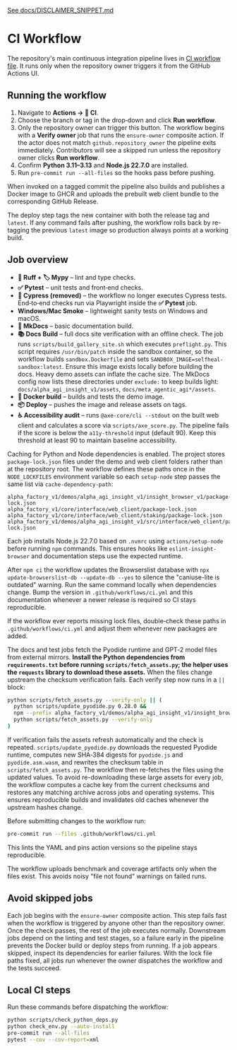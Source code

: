 [See docs/DISCLAIMER_SNIPPET.md](DISCLAIMER_SNIPPET.md)

# CI Workflow

The repository's main continuous integration pipeline lives in
[CI workflow file](https://github.com/MontrealAI/AGI-Alpha-Agent-v0/blob/main/.github/workflows/ci.yml). It runs only when the
repository owner triggers it from the GitHub Actions UI.

## Running the workflow

1. Navigate to **Actions → 🚀 CI**.
2. Choose the branch or tag in the drop‑down and click **Run workflow**.
3. Only the repository owner can trigger this button. The workflow begins with
   a **Verify owner** job that runs the `ensure-owner` composite action. If the
   actor does not match `github.repository_owner` the pipeline exits
   immediately. Contributors will see a skipped run unless the repository owner
   clicks **Run workflow**.
4. Confirm **Python&nbsp;3.11–3.13** and **Node.js&nbsp;22.7.0** are installed.
5. Run `pre-commit run --all-files` so the hooks pass before pushing.

When invoked on a tagged commit the pipeline also builds and publishes a Docker
image to GHCR and uploads the prebuilt web client bundle to the corresponding
GitHub Release.

The deploy step tags the new container with both the release tag and `latest`.
If any command fails after pushing, the workflow rolls back by re-tagging the
previous `latest` image so production always points at a working build.

## Job overview

- **🧹 Ruff + 🏷️ Mypy** – lint and type checks.
- **✅ Pytest** – unit tests and front‑end checks.
- **🎯 Cypress (removed)** – the workflow no longer executes Cypress tests. End‑to‑end checks run via Playwright inside the **✅ Pytest** job.
- **Windows/Mac Smoke** – lightweight sanity tests on Windows and macOS.
- **📜 MkDocs** – basic documentation build.
- **📚 Docs Build** – full docs site verification with an offline check. The job runs
  `scripts/build_gallery_site.sh` which executes `preflight.py`. This
  script requires `/usr/bin/patch` inside the sandbox container, so the
  workflow builds `sandbox.Dockerfile` and sets `SANDBOX_IMAGE=selfheal-sandbox:latest`.
  Ensure this image exists locally before building the docs.
  Heavy demo assets can inflate the cache size. The MkDocs config
  now lists these directories under `exclude:` to keep builds light:
  `docs/alpha_agi_insight_v1/assets`, `docs/meta_agentic_agi*/assets`.
- **🐳 Docker build** – builds and tests the demo image.
- **📦 Deploy** – pushes the image and release assets on tags.
- **♿ Accessibility audit** – runs `@axe-core/cli --stdout` on the built web client
  and calculates a score via `scripts/axe_score.py`. The pipeline fails if the
  score is below the `a11y-threshold` input (default 90).
  Keep this threshold at least 90 to maintain baseline accessibility.

Caching for Python and Node dependencies is enabled. The project stores
`package-lock.json` files under the demo and web client folders rather than at
 the repository root. The workflow defines these paths once in the
`NODE_LOCKFILES` environment variable so each `setup-node` step
passes the same list via `cache-dependency-path`:

```
alpha_factory_v1/demos/alpha_agi_insight_v1/insight_browser_v1/package-lock.json
alpha_factory_v1/core/interface/web_client/package-lock.json
alpha_factory_v1/core/interface/web_client/staking/package-lock.json
alpha_factory_v1/demos/alpha_agi_insight_v1/src/interface/web_client/package-lock.json
```
Each job installs Node.js 22.7.0 based on `.nvmrc` using `actions/setup-node` before
running `npm` commands. This ensures hooks like `eslint-insight-browser` and
documentation steps use the expected runtime.

After `npm ci` the workflow updates the Browserslist database with
`npx update-browserslist-db --update-db --yes` to silence the
"caniuse-lite is outdated" warning. Run the same command locally when
dependencies change. Bump the version in `.github/workflows/ci.yml` and this
documentation whenever a newer release is required so CI stays reproducible.

If the workflow ever reports missing lock files, double‑check these paths
in `.github/workflows/ci.yml` and adjust them whenever new packages are added.

The docs and test jobs fetch the Pyodide runtime and GPT‑2 model files from
external mirrors. **Install the Python dependencies from `requirements.txt`
before running `scripts/fetch_assets.py`; the helper uses the `requests`
library to download these assets.** When the files change upstream the checksum
verification fails. Each verify step now runs in a `||` block:

```bash
python scripts/fetch_assets.py --verify-only || (
  python scripts/update_pyodide.py 0.28.0 &&
  npm --prefix alpha_factory_v1/demos/alpha_agi_insight_v1/insight_browser_v1 run fetch-assets &&
  python scripts/fetch_assets.py --verify-only
)
```

If verification fails the assets refresh automatically and the check is
repeated. `scripts/update_pyodide.py` downloads the requested Pyodide
runtime, computes new SHA‑384 digests for `pyodide.js` and
`pyodide.asm.wasm`, and rewrites the checksum table in `scripts/fetch_assets.py`.
The workflow then re-fetches the files using the updated values. To avoid
re-downloading these large assets for every job, the workflow computes a cache
key from the current checksums and restores any matching archive across jobs and
operating systems. This ensures reproducible builds and invalidates old caches
whenever the upstream hashes change.

Before submitting changes to the workflow run:

```bash
pre-commit run --files .github/workflows/ci.yml
```

This lints the YAML and pins action versions so the pipeline stays reproducible.

The workflow uploads benchmark and coverage artifacts only when the files exist. This avoids noisy "file not found" warnings on failed runs.

## Avoid skipped jobs

Each job begins with the `ensure-owner` composite action. This step fails fast
when the workflow is triggered by anyone other than the repository owner. Once
the check passes, the rest of the job executes normally. Downstream jobs depend
on the linting and test stages, so a failure early in the pipeline prevents the
Docker build or deploy steps from running. If a job appears skipped, inspect its
dependencies for earlier failures. With the lock file paths fixed, all jobs run
whenever the owner dispatches the workflow and the tests succeed.

## Local CI steps

Run these commands before dispatching the workflow:

```bash
python scripts/check_python_deps.py
python check_env.py --auto-install
pre-commit run --all-files
pytest --cov --cov-report=xml
```
